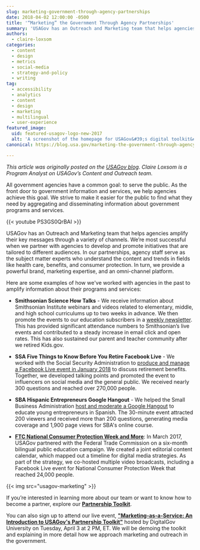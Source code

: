 ```yaml
---
slug: marketing-government-through-agency-partnerships
date: 2018-04-02 12:00:00 -0500
title: '“Marketing” the Government Through Agency Partnerships'
summary: 'USAGov has an Outreach and Marketing team that helps agencies amplify their key messages through a variety of channels.'
authors:
  - claire-loxsom
categories:
  - content
  - design
  - metrics
  - social-media
  - strategy-and-policy
  - writing
tag:
  - accessibility
  - analytics
  - content
  - design
  - marketing
  - multilingual
  - user-experience
featured_image:
  uid: featured-usagov-logo-new-2017
  alt: 'A screenshot of the homepage for USAGov&#39;s digital toolkit&#46; It has the words, &quot;Ready to Work with You&quot; with two buttons below it; one that says, Get Started, and another that says, View Branding Toolkit.'
canonical: https://blog.usa.gov/marketing-the-government-through-agency-partnerships

---
```


_This article was originally posted on the [USAGov blog](https://blog.usa.gov/marketing-the-government-through-agency-partnerships). Claire Loxsom is a Program Analyst on USAGov’s Content and Outreach team._

All government agencies have a common goal: to serve the public. As the front door to government information and services, we help agencies achieve this goal. We strive to make it easier for the public to find what they need by aggregating and disseminating information about government programs and services.

{{< youtube PS3GS0QrBAI >}}

USAGov has an Outreach and Marketing team that helps agencies amplify their key messages through a variety of channels. We’re most successful when we partner with agencies to develop and promote initiatives that are tailored to different audiences. In our partnerships, agency staff serve as the subject matter experts who understand the content and trends in fields like health care, benefits, and consumer protection. In turn, we provide a powerful brand, marketing expertise, and an omni-channel platform.

Here are some examples of how we've worked with agencies in the past to amplify information about their programs and services:

- **Smithsonian Science How Talks** - We receive information about Smithsonian Institute webinars and videos related to elementary, middle, and high school curriculums up to two weeks in advance. We then promote the events to our education subscribers in a [weekly newsletter](https://connect.usa.gov/smithsonian-fossils-winter-parks-ambassador-fellowship). This has provided significant attendance numbers to Smithsonian’s live events and contributed to a steady increase in email click and open rates. This has also sustained our parent and teacher community after we retired Kids.gov.

- **SSA Five Things to Know Before You Retire Facebook Live** - We worked with the Social Security Administration to [produce and manage a Facebook Live event in January 2018](https://www.facebook.com/USAgov/videos/10155763418528580/) to discuss retirement benefits. Together, we developed talking points and promoted the event to influencers on social media and the general public. We received nearly 300 questions and reached over 270,000 people.

- **SBA Hispanic Entrepreneurs Google Hangout** - We helped the Small Business Administration [host and moderate a Google Hangout](https://www.youtube.com/watch?v=SRYwxqE6Omg&w=600) to educate young entrepreneurs in Spanish. The 30-minute event attracted 200 viewers and received more than 200 questions, generating media coverage and 1,900 page views for SBA's online course.

- **[FTC National Consumer Protection Week and More](https://www.facebook.com/USAgov/videos/10154721182428580/)**: In March 2017, USAGov partnered with the Federal Trade Commission on a six-month bilingual public education campaign. We created a joint editorial content calendar, which mapped out a timeline for digital media strategies. As part of the strategy, we co-hosted multiple video broadcasts, including a Facebook Live event for National Consumer Protection Week that reached 24,000 people.

{{< img src="usagov-marketing" >}}

If you’re interested in learning more about our team or want to know how to become a partner, explore our [**Partnership Toolkit**](http://www.usa.gov/partnerships).

You can also sign up to attend our live event, [**"Marketing-as-a-Service: An Introduction to USAGov's Partnership Toolkit"**](https://www.digitalgov.gov/event/2018/04/03/marketingasaservice-an-introduction-usagovs-partnership-toolkit/) hosted by DigitalGov University on Tuesday, April 3 at 2 PM, ET. We will be demoing the toolkit and explaining in more detail how we approach marketing and outreach in the government.
